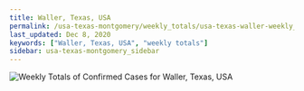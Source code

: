 ```yaml
---
title: Waller, Texas, USA
permalink: /usa-texas-montgomery/weekly_totals/usa-texas-waller-weekly_totals.html
last_updated: Dec 8, 2020
keywords: ["Waller, Texas, USA", "weekly totals"]
sidebar: usa-texas-montgomery_sidebar
---
```


![Weekly Totals of Confirmed Cases for Waller, Texas, USA](/covid_tracker/images/graphs/usa-texas-waller-weekly_totals_graph.png)
